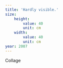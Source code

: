```yaml
---
title: 'Hardly visible.'
size:
    height:
        value: 40
        unit: cm
    width:
        value: 40
        unit: cm
year: 2007
---
```

Collage
